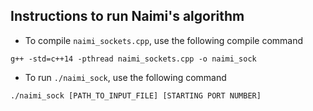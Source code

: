 ## Instructions to run Naimi's algorithm
- To compile `naimi_sockets.cpp`, use the following compile command

```
g++ -std=c++14 -pthread naimi_sockets.cpp -o naimi_sock
```

- To run `./naimi_sock`, use the following command
```
./naimi_sock [PATH_TO_INPUT_FILE] [STARTING PORT NUMBER]
```
